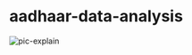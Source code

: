 # aadhaar-data-analysis

![pic-explain](https://i.pinimg.com/originals/37/7c/dd/377cddb66172c99e930627f328993b0b.jpg)
